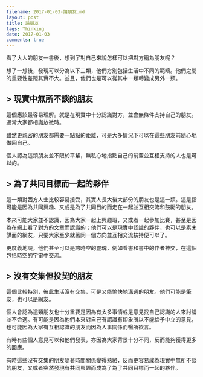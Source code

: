 ```yaml
---
filename: 2017-01-03-論朋友.md
layout: post
title: 論朋友
tags: Thinking
date: 2017-01-03
comments: true
---
```

看了大人的朋友一書後，想到了對自己來說怎樣可以把對方稱為朋友呢？

想了一想後，發現可以分為以下三類，他們方別包括生活中不同的範疇。他們之間的重要性差距其實不大。並且，他們也是可以從其中一類轉變成另外一類。

## > 現實中無所不談的朋友

這個應該最容易理解。就是在現實中十分認識對方，並會無條件支持自己的朋友。通常大家都相識放微時。

雖然更親密的朋友都需要一點點的距離，可是大多情況下可以在這些朋友前隨心地做回自己。

個人認為這類朋友並不限於平輩，無私心地指點自己的前輩並互相支持的人也是可以的。

## > 為了共同目標而一起的夥伴

這一類對西方人士比較容易接受，其實人長大後大部份的朋友也是這一類。這是指可能是因為共同興趣、又或是為了共同目的而走在一起並互相交流和鼓勵的朋友。

本來可能大家並不認識，因為大家一起上興趣班，又或者一起參加比賽，甚至是因為在網上看了對方的文章而認識的；他們可以是現實中認識的夥伴，也可以是素未謀面的網友，只要大家至少就著同一個方向並互相交流扶持便可以了。

更度義地說，他們甚至可以是誇時空的靈魂，例如看書和書中的作者神交，在這個包括時空的宇宙中交流。

## > 沒有交集但投契的朋友

這個比較特別，彼此生活沒有交集，可是又能愉快地溝通的朋友。他們可能是筆友，也可以是網友。

個人會認為這類朋友也十分重要是因為有太多事情或是意見找自己認識的人來討論並不合適。有可能是因為他們本來對自己有認識有印象所以不能給予中立的意見，也可能因為大家有互相認識的朋友而因為人事關係而暢所欲言。

有時有些個人意見可以和他們發表，亦因為大家背景十分不同，反而能夠獲得更多的回應。

有時這些沒有交集的朋友隨著時間關係變得熟絡，反而更容易成為現實中無所不談的朋友，又或者突然發現有共同興趣而成為了為了共同目標而一起的夥伴。